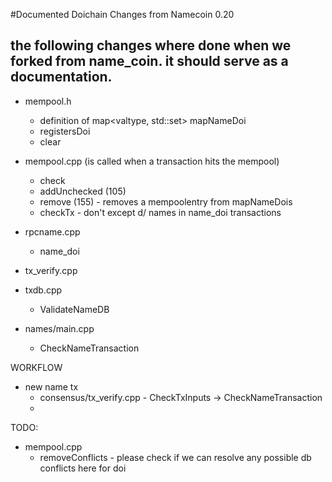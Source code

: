 #Documented Doichain Changes from Namecoin 0.20

## the following changes where done when we forked from name_coin. it should serve as a documentation.

- mempool.h 
	- definition of map<valtype, std::set<uint256>> mapNameDoi
	- registersDoi
	- clear
	
- mempool.cpp (is called when a transaction hits the mempool) 
	- check 
	- addUnchecked (105)
	- remove (155) - removes a mempoolentry from mapNameDois
	- checkTx - don't except d/ names in name_doi transactions
	
- rpcname.cpp  
	- name_doi 

- tx_verify.cpp
- txdb.cpp
	- ValidateNameDB 
- names/main.cpp
	- CheckNameTransaction  


WORKFLOW
- new name tx
	- consensus/tx_verify.cpp - CheckTxInputs -> CheckNameTransaction
	- 
	
	
TODO:
- mempool.cpp 
	- removeConflicts - please check if we can resolve any possible db conflicts here for doi
	
	
